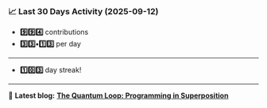 <!--START_STATS-->
### 📈 Last 30 Days Activity (2025-09-12)  
- **9️⃣9️⃣4️⃣** contributions  
- **3️⃣3️⃣•1️⃣3️⃣** per day
---
- **1️⃣0️⃣3️⃣** day streak!
---
📝 **Latest blog:** [**The Quantum Loop: Programming in Superposition**](https://andriak.com/blog/quantum-loop)
<!--END_STATS-->
